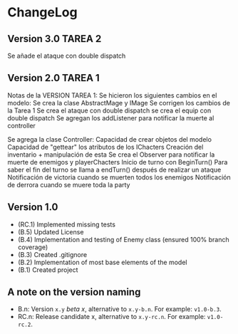 ChangeLog
=========
Version 3.0 TAREA 2
-------------------
Se añade el ataque con double dispatch


Version 2.0 TAREA 1
-------------------
Notas de la VERSION TAREA 1:
Se hicieron los siguientes cambios en el modelo:
Se crea la clase AbstractMage y IMage
Se corrigen los cambios de la Tarea 1
Se crea el ataque con double dispatch
se crea el equip con double dispatch 
Se agregan los addListener para notificar la muerte al controller

Se agrega la clase Controller:
Capacidad de crear objetos del modelo
Capacidad de "gettear" los atributos de los IChacters
Creación del inventario + manipulación de esta
Se crea el Observer para notificar la muerte de enemigos y playerChacters
Inicio de turno con BeginTurn()
Para saber el fin del turno se llama a endTurn() después de realizar un ataque
Notificación de victoria cuando se muerten todos los enemigos
Notificación de derrora cuando se muere toda la party



Version 1.0
-----------
- (RC.1) Implemented missing tests
- (B.5) Updated License
- (B.4) Implementation and testing of Enemy class (ensured 100% branch coverage)
- (B.3) Created .gitignore
- (B.2) Implementation of most base elements of the model
- (B.1) Created project

A note on the version naming
----------------------------
- B.n: Version ``x.y`` _beta x_, alternative to ``x.y-b.n``.
  For example: ``v1.0-b.3``.
- RC.n: Release candidate x, alternative to ``x.y-rc.n``.
  For example: ``v1.0-rc.2``.
